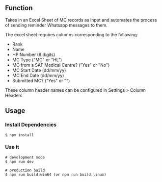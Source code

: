 ## Function
Takes in an Excel Sheet of MC records as input and automates the process of sending reminder Whatsapp messages to them.

The excel sheet requires columns corresponding to the following:
- Rank
- Name
- HP Number (8 digits)
- MC Type ("MC" or "HL")
- MC from a SAF Medical Centre? ("Yes" or "No")
- MC Start Date (dd/mm/yy)
- MC End Date (dd/mm/yy)
- Submitted MC? ("Yes" or "")

These column header names can be configured in Settings > Column Headers

## Usage

### Install Dependencies

```
$ npm install
```

### Use it

```
# development mode
$ npm run dev

# production build
$ npm run build:win64 (or npm run build:linux)
```
